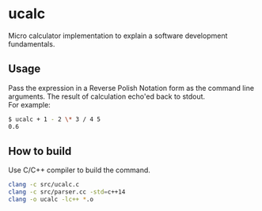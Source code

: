 # ucalc
Micro calculator implementation to explain a software development fundamentals.


## Usage

Pass the expression in a Reverse Polish Notation form as the command line
arguments. The result of calculation echo'ed back to stdout.  
For example:
```sh
$ ucalc + 1 - 2 \* 3 / 4 5
0.6
```


## How to build

Use C/C++ compiler to build the command.
```sh
clang -c src/ucalc.c
clang -c src/parser.cc -std=c++14
clang -o ucalc -lc++ *.o
```
